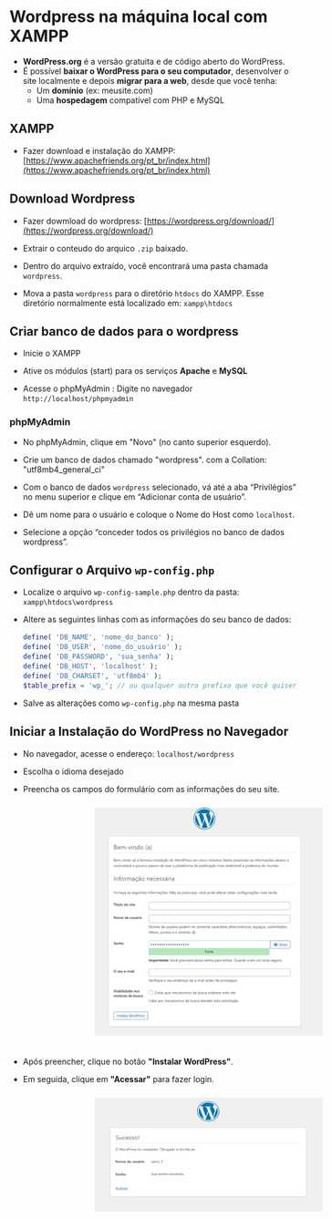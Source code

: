 # Wordpress na máquina local com XAMPP

- **WordPress.org** é a versão gratuita e de código aberto do WordPress.
- É possível **baixar o WordPress para o seu computador**, desenvolver o site localmente e depois **migrar para a web**, desde que você tenha:
  - Um **domínio** (ex: meusite.com)
  - Uma **hospedagem** compatível com PHP e MySQL

## XAMPP

- Fazer download e instalação do XAMPP: [https://www.apachefriends.org/pt_br/index.html](https://www.apachefriends.org/pt_br/index.html)

## Download Wordpress

- Fazer dowmload do wordpress: [https://wordpress.org/download/](https://wordpress.org/download/)

- Extrair o conteudo do arquico `.zip` baixado.

- Dentro do arquivo extraído, você encontrará uma pasta chamada `wordpress`.

- Mova a pasta `wordpress` para o diretório `htdocs` do XAMPP. Esse diretório normalmente está localizado em: `xampp\htdocs`

## Criar banco de dados para o wordpress

- Inicie o XAMPP

- Ative os módulos (start) para os serviços **Apache** e **MySQL**

- Acesse o phpMyAdmin : Digite no navegador `http://localhost/phpmyadmin`

### phpMyAdmin

- No phpMyAdmin, clique em "Novo" (no canto superior esquerdo).

- Crie um banco de dados chamado "wordpress". com a Collation: "utf8mb4_general_ci"
  
- Com o banco de dados `wordpress` selecionado, vá até a aba “Privilégios” no menu superior e clique em “Adicionar conta de usuário”.

- Dê um nome para o usuário e coloque o Nome do Host como `localhost`.

- Selecione a opção “conceder todos os privilégios no banco de dados wordpress”.

## Configurar o Arquivo `wp-config.php`

- Localize o arquivo `wp-config-sample.php` dentro da pasta: `xampp\htdocs\wordpress`

- Altere as seguintes linhas com as informações do seu banco de dados:

    ```php
    define( 'DB_NAME', 'nome_do_banco' );
    define( 'DB_USER', 'nome_do_usuário' );
    define( 'DB_PASSWORD', 'sua_senha' );
    define( 'DB_HOST', 'localhost' );
    define( 'DB_CHARSET', 'utf8mb4' );
    $table_prefix = 'wp_'; // ou qualquer outro prefixo que você quiser
    ```

- Salve as alterações como `wp-config.php` na mesma pasta

## Iniciar a Instalação do WordPress no Navegador

- No navegador, acesse o endereço: `localhost/wordpress`

- Escolha o idioma desejado

- Preencha os campos do formulário com as informações do seu site.

<img src="https://github.com/KarolDegan/wordpress/blob/main/imagens/promeira.png?raw=true" width="400" height="400"  style="margin-left: 150px; margin-bottom: 20px; margin-top: 10px;">

- Após preencher, clique no botão **"Instalar WordPress"**.

- Em seguida, clique em **"Acessar"** para fazer login.

<img src="https://github.com/KarolDegan/wordpress/blob/main/imagens/segunda.png?raw=true" width="400" height="200"  style="margin-left: 150px; margin-bottom: 20px; margin-top: 10px;">